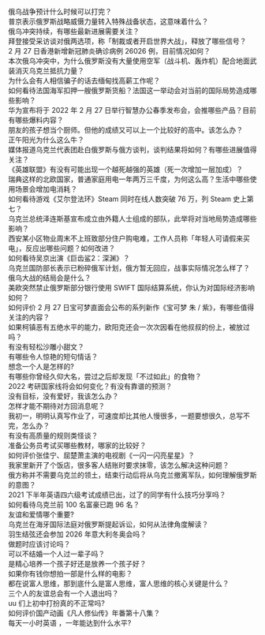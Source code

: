 俄乌战争预计什么时候可以打完？  
普京表示俄罗斯战略威慑力量转入特殊战备状态，这意味着什么？  
俄乌冲突持续，有哪些最新进展需要关注？  
拜登接受采访谈对俄两选项，称「制裁或者开启世界大战」，释放了哪些信号？  
2 月 27 日香港新增新冠肺炎确诊病例 26026 例，目前情况如何？  
本次俄乌冲突中，为什么俄罗斯没有大量使用空军（战斗机、轰炸机）配合地面武装消灭乌克兰抵抗力量？  
为什么会有人相信骗子的话去缅甸找高薪工作呢？  
如何看待法国海军扣押一艘俄罗斯货船？法国这一举动会对当前的国际局势造成哪些影响？  
华为宣布将于 2022 年 2 月 27 日举行智慧办公春季发布会，会推哪些产品？目前有哪些爆料内容？  
朋友的孩子想当个厨师。但他的成绩又可以上一个比较好的高中。该怎么办？  
正午阳光为什么这么牛？  
媒体报道乌克兰代表团赴白俄罗斯与俄方谈判，谈判结果将如何？有哪些进展值得关注？  
《英雄联盟》有没有可能出现一个越死越强的英雄（死一次增加一层加成）？  
瑞典这样的北欧国家，普通家庭用电一年两万三千度，为何这么高？生活中哪些使用场景会增加电消耗？  
如何看待游戏《艾尔登法环》Steam 同时在线人数突破 76 万，列 Steam 史上第七？  
乌克兰总统泽连斯基宣布成立由外籍人士组成的部队，此举将对当地局势造成哪些影响？  
西安某小区物业周末不上班致部分住户购电难，工作人员称「年轻人可请假来买电」，反应出哪些问题？如何改进？  
如何看待吴京出演《巨齿鲨2：深渊》？  
乌克兰国防部长表示已粉碎俄军计划，俄方暂无回应，战事实际情况怎么样了？  
俄乌大战的结局会是什么？  
美欧突然禁止俄罗斯部分银行使用 SWIFT 国际结算系统，你认为对国际经济影响如何？  
如何评价 2 月 27 日宝可梦直面会公布的系列新作《宝可梦 朱 / 紫》，有哪些值得关注的内容？  
如果柯镇恶有五绝水平的能力，欧阳克还会一次次因看在他叔叔的份上，被放过吗？  
有没有轻松沙雕小甜文？  
有哪些令人惊艳的短句情话？  
想念一个人是怎样的?  
有哪些你曾经久仰大名，尝过之后却发现「不过如此」的食物？  
2022 考研国家线将会如何变化？有没有靠谱的预测？  
没有目标，没有爱好，我该怎么办？  
怎样才能不期待对方回消息呢？  
我初一，明明认真写作业了，可速度却比其他人慢很多，一题要想很久，总写不完，怎么办？  
有没有高质量的规则类怪谈？  
准备公务员考试买哪些教材，哪家的比较好？  
如何评价张佳宁、屈楚萧主演的电视剧《一闪一闪亮星星》？  
我家里新开了个饭店，很多客人结账时要求抹零，该怎么解决这种问题？  
俄方称并不需要乌克兰的领土，结束行动后将从乌克兰撤离军队，如何理解俄罗斯的意图？  
2021 下半年英语四六级考试成绩已出，过了的同学有什么技巧分享吗？  
如何看待乌克兰前 100 名富豪已跑 96 名？  
友谊和爱情哪个重要?  
乌克兰在海牙国际法庭对俄罗斯提起诉讼，如何从法律角度解读？  
羽生结弦还会参加 2026 年意大利冬奥会吗？  
做题时应该讨论吗？  
可以不结婚一个人过一辈子吗？  
是精心培养一个孩子好还是放养一个孩子好？  
如果你有钱你想拍一部是什么样的电影？  
都在说富人思维，那到底什么是富人思维，富人思维的核心关键是什么？  
三个人的友谊总会有一个人退出吗？  
uu 们上初中打扮真的不正常吗?  
如何评价国产动画《凡人修仙传》年番第十八集？  
每天一小时英语 ，一年能达到什么水平?  
